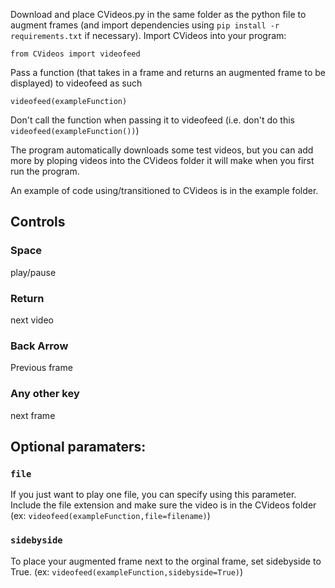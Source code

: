 Download and place CVideos.py in the same folder as the python file to augment frames (and import dependencies using ```pip install -r requirements.txt``` if necessary).
Import CVideos into your program:
```
from CVideos import videofeed
```
Pass a function (that takes in a frame and returns an augmented frame to be displayed) to videofeed as such
```
videofeed(exampleFunction)
```
Don't call the function when passing it to videofeed (i.e. don't do this ```videofeed(exampleFunction())```)

The program automatically downloads some test videos, but you can add more by ploping videos into the CVideos folder it will make when you first run the program.

An example of code using/transitioned to CVideos is in the example folder.

## Controls
### Space
play/pause
### Return
next video
### Back Arrow
Previous frame
### Any other key
next frame

## Optional paramaters:
### ```file``` 
If you just want to play one file, you can specify using this parameter. Include the file extension and make sure the video is in the CVideos folder (ex: ```videofeed(exampleFunction,file=filename)```)
### ```sidebyside``` 
To place your augmented frame next to the orginal frame, set sidebyside to True. (ex: ```videofeed(exampleFunction,sidebyside=True)```)
